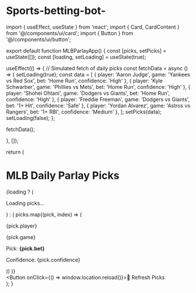 # Sports-betting-bot-
import { useEffect, useState } from 'react'; import { Card, CardContent } from '@/components/ui/card'; import { Button } from '@/components/ui/button';

export default function MLBParlayApp() { const [picks, setPicks] = useState([]); const [loading, setLoading] = useState(true);

useEffect(() => { // Simulated fetch of daily picks const fetchData = async () => { setLoading(true); const data = [ { player: 'Aaron Judge', game: 'Yankees vs Red Sox', bet: 'Home Run', confidence: 'High' }, { player: 'Kyle Schwarber', game: 'Phillies vs Mets', bet: 'Home Run', confidence: 'High' }, { player: 'Shohei Ohtani', game: 'Dodgers vs Giants', bet: 'Home Run', confidence: 'High' }, { player: 'Freddie Freeman', game: 'Dodgers vs Giants', bet: '1+ Hit', confidence: 'Safe' }, { player: 'Yordan Alvarez', game: 'Astros vs Rangers', bet: '1+ RBI', confidence: 'Medium' }, ]; setPicks(data); setLoading(false); };

fetchData();

}, []);

return ( <div className="p-4 max-w-xl mx-auto"> <h1 className="text-2xl font-bold mb-4 text-center">MLB Daily Parlay Picks</h1> {loading ? ( <p className="text-center">Loading picks...</p> ) : ( picks.map((pick, index) => ( <Card key={index} className="mb-3 shadow-md"> <CardContent> <p className="font-semibold text-lg">{pick.player}</p> <p className="text-sm text-gray-600">{pick.game}</p> <p className="text-md">Pick: <strong>{pick.bet}</strong></p> <p className="text-sm text-yellow-600">Confidence: {pick.confidence}</p> </CardContent> </Card> )) )} <div className="text-center mt-6"> <Button onClick={() => window.location.reload()}>🔁 Refresh Picks</Button> </div> </div> ); }

